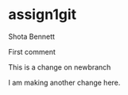 # assign1git
Shota Bennett

First comment

This is a change on newbranch

I am making another change here.
